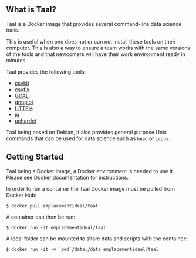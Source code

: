 What is Taal?
-------------

Taal is a Docker image that provides several command-line data science tools.

This is useful when one does not or can not install these tools on their computer. This is also a way to ensure
a team works with the same versions of the tools and that newcomers will have their work environment ready in minutes.

Taal provides the following tools:

* [csvkit](https://github.com/onyxfish/csvkit)
* [csvfix](http://neilb.bitbucket.org/csvfix/)
* [GDAL](http://www.gdal.org/)
* [gnuplot](http://www.gnuplot.info/)
* [HTTPie](https://github.com/jkbrzt/httpie)
* [jq](https://stedolan.github.io/jq/)
* [uchardet](https://github.com/BYVoid/uchardet)

Taal being based on Debian, it also provides general purpose Unix commands that can be used for data science
such as `head` or `iconv`.

Getting Started
---------------

Taal being a Docker image, a Docker environment is needed to use it. Please see
[Docker documentation](https://docs.docker.com/) for instructions.

In order to run a container the Taal Docker image must be pulled from Docker Hub:

    $ docker pull emplacementideal/taal
    
A container can then be run:

    $ docker run -it emplacementideal/taal
    
A local folder can be mounted to share data and scripts with the container:

    $ docker run -it -v `pwd`/data:/data emplacementideal/taal
